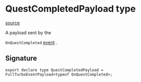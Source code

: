 # QuestCompletedPayload type

[source](https://developers.meta.com/horizon-worlds/reference/2.0.0/analytics_questcompletedpayload)

A payload sent by the 

`OnQuestCompleted` [event](/horizon-worlds/reference/2.0.0/analytics_turboevents) .

## Signature

```
export declare type QuestCompletedPayload = FullTurboEventPayload<typeof OnQuestCompleted>;
```